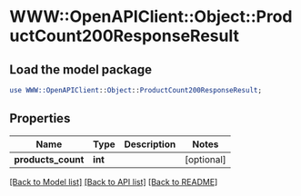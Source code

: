 # WWW::OpenAPIClient::Object::ProductCount200ResponseResult

## Load the model package
```perl
use WWW::OpenAPIClient::Object::ProductCount200ResponseResult;
```

## Properties
Name | Type | Description | Notes
------------ | ------------- | ------------- | -------------
**products_count** | **int** |  | [optional] 

[[Back to Model list]](../README.md#documentation-for-models) [[Back to API list]](../README.md#documentation-for-api-endpoints) [[Back to README]](../README.md)


